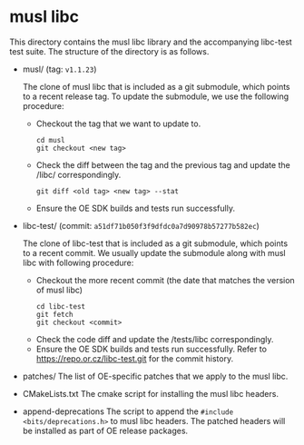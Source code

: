 musl libc
================

This directory contains the musl libc library and the accompanying libc-test test
suite. The structure of the directory is as follows.

- musl/ (tag: `v1.1.23`)

  The clone of musl libc that is included as a git submodule, which points to
  a recent release tag. To update the submodule, we use the following procedure:
  - Checkout the tag that we want to update to.
    ```
    cd musl
    git checkout <new tag>
    ```
  - Check the diff between the tag and the previous tag and update the <openenclave-root>/libc/ correspondingly.
    ```
    git diff <old tag> <new tag> --stat
    ```
  - Ensure the OE SDK builds and tests run successfully.

- libc-test/ (commit: `a51df71b050f3f9dfdc0a7d90978b57277b582ec`)

  The clone of libc-test that is included as a git submodule, which points to a recent
  commit. We usually update the submodule along with musl libc with following procedure:
  - Checkout the more recent commit (the date that matches the version of musl libc)
    ```
    cd libc-test
    git fetch
    git checkout <commit>
    ```
  - Check the code diff and update the <openenclave-root>/tests/libc correspondingly.
  - Ensure the OE SDK builds and tests run successfully.
  Refer to https://repo.or.cz/libc-test.git for the commit history.

- patches/
  The list of OE-specific patches that we apply to the musl libc.

- CMakeLists.txt
  The cmake script for installing the musl libc headers.

- append-deprecations
  The script to append the `#include <bits/deprecations.h>` to musl libc headers. The patched
  headers will be installed as part of OE release packages.
